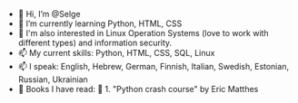 - 👋 Hi, I’m @Selge
- 🌱 I’m currently learning Python, HTML, CSS
- 🌱 I'm also interested in Linux Operation Systems (love to work with different types) and information security.
- 📫 My current skills: Python, HTML, CSS, SQL, Linux
- 📫 I speak: English, Hebrew, German, Finnish, Italian, Swedish, Estonian, Russian, Ukrainian
- 💞️ Books I have read:
      👀 1. "Python crash course" by Eric Matthes

<!---
Selge/Selge is a ✨ special ✨ repository because its `README.md` (this file) appears on your GitHub profile.
You can click the Preview link to take a look at your changes.
--->
